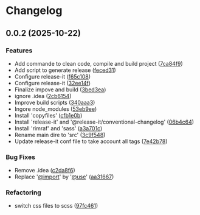 # Changelog

## 0.0.2 (2025-10-22)

### Features

* Add commande to clean code, compile and build project ([7ca84f9](https://github.com/Meindonsa/nice-ui/commit/7ca84f99b5073f1ba0583c99b06a1d99ebaa188a))
* Add script to generate release ([feced31](https://github.com/Meindonsa/nice-ui/commit/feced310cb75b66f62917e7e1dc1b0fa27eac259))
* Configure release-it ([f65c108](https://github.com/Meindonsa/nice-ui/commit/f65c108265f16f0e17de5161b526f5ff24c1bd4b))
* Configure release-it ([32ee14f](https://github.com/Meindonsa/nice-ui/commit/32ee14f336cf0c5216391a9f8809eb802d2ac297))
* Finalize impove and build ([3bed3ea](https://github.com/Meindonsa/nice-ui/commit/3bed3ea23855d35a6811331739d8a65131f98e0c))
* ignore .idea ([2cb6154](https://github.com/Meindonsa/nice-ui/commit/2cb6154da588b9381b5bdb1c59276438e0ee918d))
* Improve build scripts ([340aaa3](https://github.com/Meindonsa/nice-ui/commit/340aaa344ee25aca2ac94b75d64b0b513ebbacb3))
* Ingore node_modules ([53eb9ee](https://github.com/Meindonsa/nice-ui/commit/53eb9ee733d2b1e89f26384bb5ab26ad41ccd98b))
* Install 'copyfiles' ([cfb1e0b](https://github.com/Meindonsa/nice-ui/commit/cfb1e0bb83466beedf843d8a924bd291e494d7eb))
* Install 'release-it' and '@release-it/conventional-changelog' ([06b4c64](https://github.com/Meindonsa/nice-ui/commit/06b4c6481b8b3fbf0859558abdfcca8c586036b1))
* Install 'rimraf' and 'sass' ([a3a701c](https://github.com/Meindonsa/nice-ui/commit/a3a701cd3755711b166aef7aee58901c089f9665))
* Rename main dire to 'src' ([3c9f548](https://github.com/Meindonsa/nice-ui/commit/3c9f548dd4541fce3698a00d3e6bd2f84c830924))
* Update release-it conf file to take account all tags ([7e42b78](https://github.com/Meindonsa/nice-ui/commit/7e42b78526bf36d2497917acbe8e0aa8bb9378fd))

### Bug Fixes

* Remove .idea ([c2da8f6](https://github.com/Meindonsa/nice-ui/commit/c2da8f655ad8a9a52ac6f515ea4792c7d7db4e24))
* Replace '[@import](https://github.com/import)' by '[@use](https://github.com/use)' ([aa31667](https://github.com/Meindonsa/nice-ui/commit/aa3166702ce4845b10b06aa4fa46aaf9648bf93f))

### Refactoring

* switch css files to scss ([97fc461](https://github.com/Meindonsa/nice-ui/commit/97fc4618c723e0b9edf59f721d80b5c0ca49ad9a))
